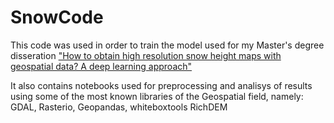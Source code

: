 # SnowCode

This code was used in order to train the model used for my Master's degree disseration ["How to obtain high resolution snow height maps with geospatial data? A deep learning approach"](https://github.com/abetatos/SnowCode/files/13437281/Dissertation.pdf)

It also contains notebooks used for preprocessing and analisys of results using some of the most known libraries of the Geospatial field, namely: GDAL, Rasterio, Geopandas, whiteboxtools RichDEM
